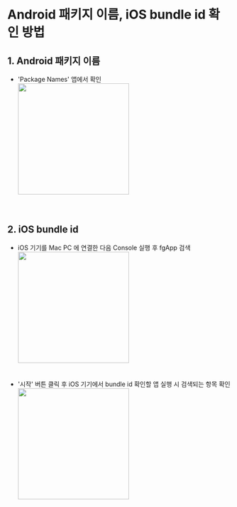# Android 패키지 이름, iOS bundle id 확인 방법
## 1. Android 패키지 이름
  - 'Package Names' 앱에서 확인  
    <image src="doc/app_name_check/PACKAGE_Names.png" style="width: 250px;"><br><br><br>
## 2. iOS bundle id
  - iOS 기기를 Mac PC 에 연결한 다음 Console 실행 후 fgApp 검색<br>
    <image src="doc/app_name_check/fgApp.png" style="width: 250px;"><br><br><br>
  - '시작' 버튼 클릭 후 iOS 기기에서 bundle id 확인할 앱 실행 시 검색되는 항목 확인<br>
    <image src="doc/app_name_check/bundle_id.png" style="width: 250px;"><br><br><br>
